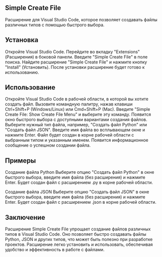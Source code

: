 ## Simple Create File
Расширение для Visual Studio Code, которое позволяет создавать файлы различных типов с помощью быстрого выбора.

## Установка
Откройте Visual Studio Code.
Перейдите во вкладку "Extensions" (Расширения) в боковой панели.
Введите "Simple Create File" в поле поиска.
Найдите расширение "Simple Create File" и нажмите кнопку "Install" (Установить).
После установки расширение будет готово к использованию.
## Использование
Откройте Visual Studio Code в рабочей области, в которой вы хотите создать файл.
Вызовите командную палитру, нажав клавиши Ctrl+Shift+P (Windows/Linux) или Cmd+Shift+P (Mac).
Введите "Simple Create File: Show Create File Menu" и выберите эту команду.
Появится окно быстрого выбора с доступными вариантами создания файлов.
Выберите нужный тип файла, например, "Создать файл Python" или "Создать файл JSON".
Введите имя файла во всплывающем окне и нажмите Enter.
Файл будет создан в корне рабочей области с выбранным типом и указанным именем.
Появится информационное сообщение о успешном создании файла.
## Примеры
Создание файла Python
Выберите опцию "Создать файл Python" в окне быстрого выбора, введите имя файла (без расширения) и нажмите Enter. Будет создан файл с расширением .py в корне рабочей области.

Создание файла JSON
Выберите опцию "Создать файл JSON" в окне быстрого выбора, введите имя файла (без расширения) и нажмите Enter. Будет создан файл с расширением .json в корне рабочей области.

## Заключение
Расширение Simple Create File упрощает создание файлов различных типов в Visual Studio Code. Оно позволяет быстро создавать файлы Python, JSON и других типов, что может быть полезно при разработке проектов. Расширение легко установить и использовать, обеспечивая удобство и эффективность в работе с файлами.